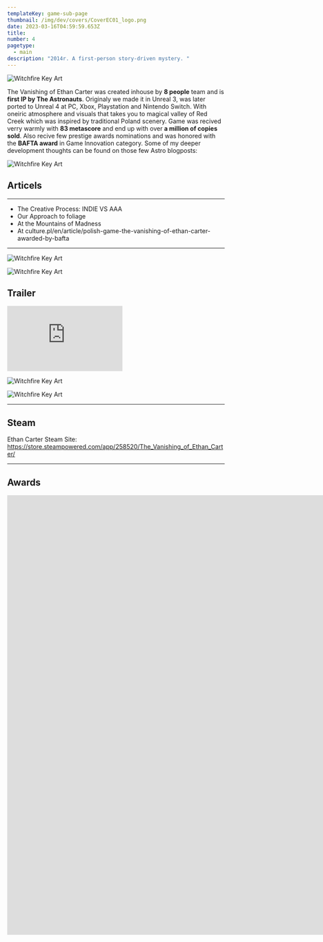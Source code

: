 ```yaml
---
templateKey: game-sub-page
thumbnail: /img/dev/covers/CoverEC01_logo.png
date: 2023-03-16T04:59:59.653Z
title: 
number: 4
pagetype:
  - main
description: "2014r. A first-person story-driven mystery. "
---
```


![Witchfire Key Art](/img/dev/TVOEC01.jpg)



The Vanishing of Ethan Carter was created inhouse by **8 people** team and is **first IP by The Astronauts**. Originaly we made it in Unreal 3, was later ported to Unreal 4 at PC, Xbox, Playstation and Nintendo Switch. With oneiric atmosphere and visuals that takes you to magical valley of Red Creek which was inspired by traditional Poland  scenery. Game was recived verry  warmly with **83 metascore** and end up with over **a million of copies sold**. Also recive few prestige awards nominations and was honored with the **BAFTA award** in Game Innovation category. Some of my deeper development thoughts can be found on those few Astro blogposts: 


![Witchfire Key Art](/img/dev/FamilyHouse.jpg)




## Articels

---


- The Creative Process: INDIE VS AAA   
- Our Approach to foliage   
- At the Mountains of Madness   
- At culture.pl/en/article/polish-game-the-vanishing-of-ethan-carter-awarded-by-bafta   


--- 

![Witchfire Key Art](/img/dev/the-vanishing-of-ethan-carter-concept-art.jpg)


![Witchfire Key Art](/img/dev/RustyWood.jpg)



## Trailer 

<iframe width="267" height="151" src="https://www.youtube.com/embed/9oxbkL3N_fM" title="The Vanishing of Ethan Carter - Welcome to Red Creek Valley Trailer" frameborder="0" allow="accelerometer; autoplay; clipboard-write; encrypted-media; gyroscope; picture-in-picture; web-share" allowfullscreen></iframe>





![Witchfire Key Art](/img/dev/ethan_carter_rocky_path.gif)

![Witchfire Key Art](/img/dev/ethan_carter_cemetery.gif)



--- 


## Steam

Ethan Carter Steam Site: https://store.steampowered.com/app/258520/The_Vanishing_of_Ethan_Carter/



--- 

## Awards 



<iframe width="2312" height="1017" src="https://www.youtube.com/embed/hFgVQuBDeHU" title="The Vanishing of Ethan Carter wins for Game Innovation wins Best Game | BAFTA Games Awards 2015" frameborder="0" allow="accelerometer; autoplay; clipboard-write; encrypted-media; gyroscope; picture-in-picture; web-share" allowfullscreen></iframe>



